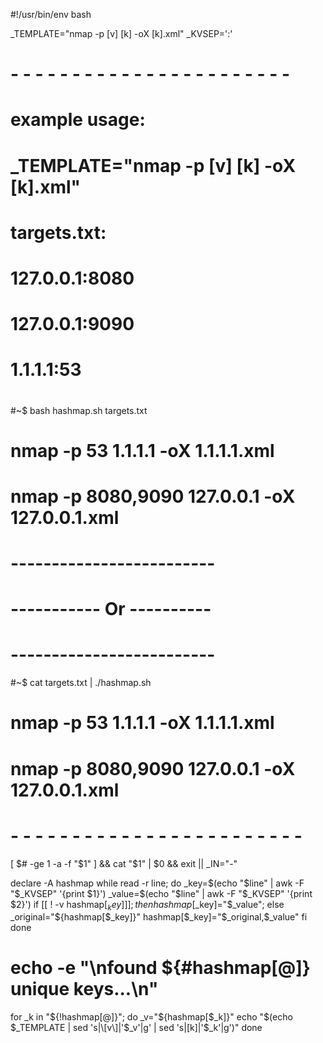 #!/usr/bin/env bash

_TEMPLATE="nmap -p [v] [k] -oX [k].xml"
_KVSEP=':'

# - - - - - - - - - - - - - - - - - - - - - - -
# example usage:
#
# _TEMPLATE="nmap -p [v] [k] -oX [k].xml"
#
#    targets.txt:
#    127.0.0.1:8080
#    127.0.0.1:9090
#    1.1.1.1:53
#
#~$ bash hashmap.sh targets.txt
#   nmap -p 53 1.1.1.1 -oX 1.1.1.1.xml
#   nmap -p 8080,9090 127.0.0.1 -oX 127.0.0.1.xml
# -------------------------
# ----------- Or ----------
# -------------------------
#~$ cat targets.txt | ./hashmap.sh
#   nmap -p 53 1.1.1.1 -oX 1.1.1.1.xml
#   nmap -p 8080,9090 127.0.0.1 -oX 127.0.0.1.xml
# - - - - - - - - - - - - - - - - - - - - - - - -

[ $# -ge 1 -a -f "$1" ] && cat "$1" | $0 && exit || _IN="-"


declare -A hashmap
while read -r line; do
        _key=$(echo "$line" | awk -F "$_KVSEP" '{print $1}')
        _value=$(echo "$line" | awk -F "$_KVSEP" '{print $2}')
        if [[ ! -v hashmap[$_key] ]]; then
                hashmap[$_key]="$_value";
        else
                _original="${hashmap[$_key]}"
                hashmap[$_key]="$_original,$_value"
        fi
done

# echo -e "\nfound ${#hashmap[@]} unique keys...\n"

for _k in "${!hashmap[@]}"; do
        _v="${hashmap[$_k]}"
        echo "$(echo $_TEMPLATE | sed 's|\[v\]|'$_v'|g' | sed 's|\[k\]|'$_k'|g')"
done
